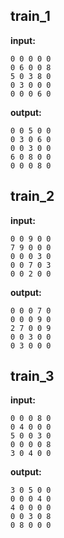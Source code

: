 
## train_1

**input:**
```
0 0 0 0 0
0 6 0 0 8
5 0 3 8 0
0 3 0 0 0
0 0 0 6 0
```


**output:**
```
0 0 5 0 0
0 3 0 6 0
0 0 3 0 0
6 0 8 0 0
0 0 0 8 0
```


## train_2

**input:**
```
0 0 9 0 0
7 9 0 0 0
0 0 0 3 0
0 0 7 0 3
0 0 2 0 0
```


**output:**
```
0 0 0 7 0
0 0 0 9 0
2 7 0 0 9
0 0 3 0 0
0 3 0 0 0
```


## train_3

**input:**
```
0 0 0 8 0
0 4 0 0 0
5 0 0 3 0
0 0 0 0 8
3 0 4 0 0
```


**output:**
```
3 0 5 0 0
0 0 0 4 0
4 0 0 0 0
0 0 3 0 8
0 8 0 0 0
```

